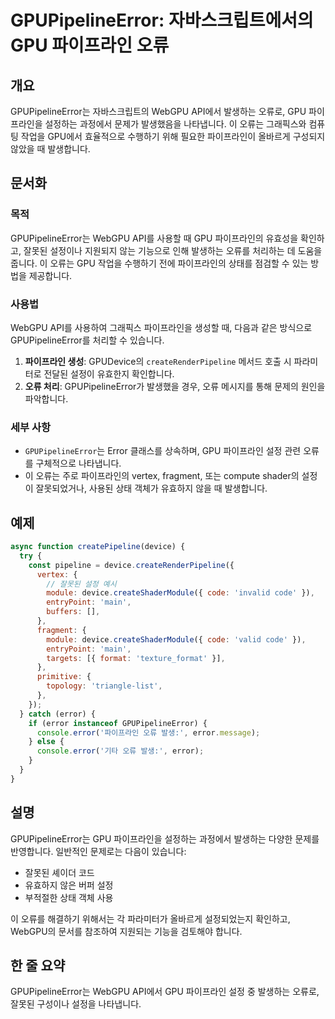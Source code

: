 <!--
Meta Description: # GPUPipelineError: 자바스크립트에서의 GPU 파이프라인 오류 ## 개요 GPUPipelineError는 자바스크립트의 WebGPU API에서 발생하는 오류로, GPU 파이프라인을 설정하는 과정에서 문제가 발생했음을 나타냅니다. 이 오류는 그래픽스와 컴퓨...
Meta Keywords: gpu, error, 파이프라인, gpupipelineerror는, webgpu
-->

# GPUPipelineError: 자바스크립트에서의 GPU 파이프라인 오류

## 개요
GPUPipelineError는 자바스크립트의 WebGPU API에서 발생하는 오류로, GPU 파이프라인을 설정하는 과정에서 문제가 발생했음을 나타냅니다. 이 오류는 그래픽스와 컴퓨팅 작업을 GPU에서 효율적으로 수행하기 위해 필요한 파이프라인이 올바르게 구성되지 않았을 때 발생합니다.

## 문서화
### 목적
GPUPipelineError는 WebGPU API를 사용할 때 GPU 파이프라인의 유효성을 확인하고, 잘못된 설정이나 지원되지 않는 기능으로 인해 발생하는 오류를 처리하는 데 도움을 줍니다. 이 오류는 GPU 작업을 수행하기 전에 파이프라인의 상태를 점검할 수 있는 방법을 제공합니다.

### 사용법
WebGPU API를 사용하여 그래픽스 파이프라인을 생성할 때, 다음과 같은 방식으로 GPUPipelineError를 처리할 수 있습니다.

1. **파이프라인 생성**: GPUDevice의 `createRenderPipeline` 메서드 호출 시 파라미터로 전달된 설정이 유효한지 확인합니다.
2. **오류 처리**: GPUPipelineError가 발생했을 경우, 오류 메시지를 통해 문제의 원인을 파악합니다.

### 세부 사항
- `GPUPipelineError`는 Error 클래스를 상속하며, GPU 파이프라인 설정 관련 오류를 구체적으로 나타냅니다.
- 이 오류는 주로 파이프라인의 vertex, fragment, 또는 compute shader의 설정이 잘못되었거나, 사용된 상태 객체가 유효하지 않을 때 발생합니다.

## 예제
```javascript
async function createPipeline(device) {
  try {
    const pipeline = device.createRenderPipeline({
      vertex: {
        // 잘못된 설정 예시
        module: device.createShaderModule({ code: 'invalid code' }),
        entryPoint: 'main',
        buffers: [],
      },
      fragment: {
        module: device.createShaderModule({ code: 'valid code' }),
        entryPoint: 'main',
        targets: [{ format: 'texture_format' }],
      },
      primitive: {
        topology: 'triangle-list',
      },
    });
  } catch (error) {
    if (error instanceof GPUPipelineError) {
      console.error('파이프라인 오류 발생:', error.message);
    } else {
      console.error('기타 오류 발생:', error);
    }
  }
}
```

## 설명
GPUPipelineError는 GPU 파이프라인을 설정하는 과정에서 발생하는 다양한 문제를 반영합니다. 일반적인 문제로는 다음이 있습니다:
- 잘못된 셰이더 코드
- 유효하지 않은 버퍼 설정
- 부적절한 상태 객체 사용

이 오류를 해결하기 위해서는 각 파라미터가 올바르게 설정되었는지 확인하고, WebGPU의 문서를 참조하여 지원되는 기능을 검토해야 합니다.

## 한 줄 요약
GPUPipelineError는 WebGPU API에서 GPU 파이프라인 설정 중 발생하는 오류로, 잘못된 구성이나 설정을 나타냅니다.